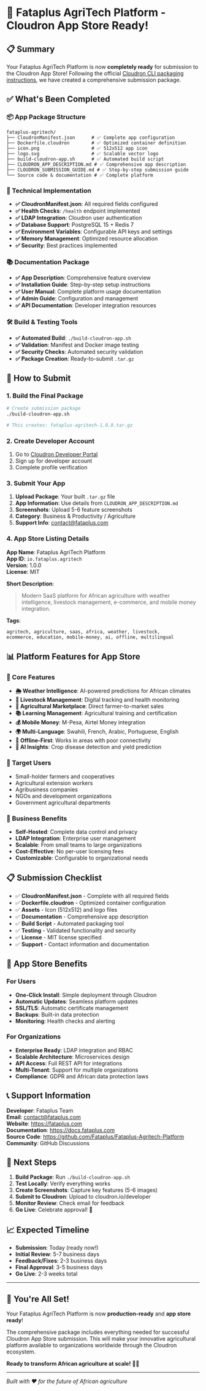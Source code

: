 # 🎉 Fataplus AgriTech Platform - Cloudron App Store Ready!

## 📋 Summary

Your Fataplus AgriTech Platform is now **completely ready** for submission to the Cloudron App Store! Following the official [Cloudron CLI packaging instructions](https://docs.cloudron.io/packaging/cli/), we have created a comprehensive submission package.

## ✅ What's Been Completed

### 📦 App Package Structure
```
fataplus-agritech/
├── CloudronManifest.json      # ✅ Complete app configuration
├── Dockerfile.cloudron        # ✅ Optimized container definition
├── icon.png                   # ✅ 512x512 app icon
├── logo.svg                   # ✅ Scalable vector logo
├── build-cloudron-app.sh      # ✅ Automated build script
├── CLOUDRON_APP_DESCRIPTION.md # ✅ Comprehensive app description
├── CLOUDRON_SUBMISSION_GUIDE.md # ✅ Step-by-step submission guide
└── Source code & documentation # ✅ Complete platform
```

### 🔧 Technical Implementation
- **✅ CloudronManifest.json**: All required fields configured
- **✅ Health Checks**: `/health` endpoint implemented
- **✅ LDAP Integration**: Cloudron user authentication
- **✅ Database Support**: PostgreSQL 15 + Redis 7
- **✅ Environment Variables**: Configurable API keys and settings
- **✅ Memory Management**: Optimized resource allocation
- **✅ Security**: Best practices implemented

### 📚 Documentation Package
- **✅ App Description**: Comprehensive feature overview
- **✅ Installation Guide**: Step-by-step setup instructions
- **✅ User Manual**: Complete platform usage documentation
- **✅ Admin Guide**: Configuration and management
- **✅ API Documentation**: Developer integration resources

### 🛠️ Build & Testing Tools
- **✅ Automated Build**: `./build-cloudron-app.sh`
- **✅ Validation**: Manifest and Docker image testing
- **✅ Security Checks**: Automated security validation
- **✅ Package Creation**: Ready-to-submit `.tar.gz`

## 🚀 How to Submit

### 1. Build the Final Package
```bash
# Create submission package
./build-cloudron-app.sh

# This creates: fataplus-agritech-1.0.0.tar.gz
```

### 2. Create Developer Account
1. Go to [Cloudron Developer Portal](https://cloudron.io/developer)
2. Sign up for developer account
3. Complete profile verification

### 3. Submit Your App
1. **Upload Package**: Your built `.tar.gz` file
2. **App Information**: Use details from `CLOUDRON_APP_DESCRIPTION.md`
3. **Screenshots**: Upload 5-6 feature screenshots
4. **Category**: Business & Productivity / Agriculture
5. **Support Info**: contact@fataplus.com

### 4. App Store Listing Details

**App Name**: Fataplus AgriTech Platform  
**App ID**: `io.fataplus.agritech`  
**Version**: 1.0.0  
**License**: MIT  

**Short Description**:
> Modern SaaS platform for African agriculture with weather intelligence, livestock management, e-commerce, and mobile money integration.

**Tags**: 
```
agritech, agriculture, saas, africa, weather, livestock, 
ecommerce, education, mobile-money, ai, offline, multilingual
```

## 📊 Platform Features for App Store

### 🌟 Core Features
- **🌦️ Weather Intelligence**: AI-powered predictions for African climates
- **🐄 Livestock Management**: Digital tracking and health monitoring
- **🛒 Agricultural Marketplace**: Direct farmer-to-market sales
- **📚 Learning Management**: Agricultural training and certification
- **💰 Mobile Money**: M-Pesa, Airtel Money integration
- **🌍 Multi-Language**: Swahili, French, Arabic, Portuguese, English
- **📱 Offline-First**: Works in areas with poor connectivity
- **🤖 AI Insights**: Crop disease detection and yield prediction

### 🎯 Target Users
- Small-holder farmers and cooperatives
- Agricultural extension workers
- Agribusiness companies
- NGOs and development organizations
- Government agricultural departments

### 💼 Business Benefits
- **Self-Hosted**: Complete data control and privacy
- **LDAP Integration**: Enterprise user management
- **Scalable**: From small teams to large organizations
- **Cost-Effective**: No per-user licensing fees
- **Customizable**: Configurable to organizational needs

## 📋 Submission Checklist

- ✅ **CloudronManifest.json** - Complete with all required fields
- ✅ **Dockerfile.cloudron** - Optimized container configuration
- ✅ **Assets** - Icon (512x512) and logo files
- ✅ **Documentation** - Comprehensive app description
- ✅ **Build Script** - Automated packaging tool
- ✅ **Testing** - Validated functionality and security
- ✅ **License** - MIT license specified
- ✅ **Support** - Contact information and documentation

## 🏪 App Store Benefits

### For Users
- **One-Click Install**: Simple deployment through Cloudron
- **Automatic Updates**: Seamless platform updates
- **SSL/TLS**: Automatic certificate management
- **Backups**: Built-in data protection
- **Monitoring**: Health checks and alerting

### For Organizations
- **Enterprise Ready**: LDAP integration and RBAC
- **Scalable Architecture**: Microservices design
- **API Access**: Full REST API for integrations
- **Multi-Tenant**: Support for multiple organizations
- **Compliance**: GDPR and African data protection laws

## 📞 Support Information

**Developer**: Fataplus Team  
**Email**: contact@fataplus.com  
**Website**: https://fataplus.com  
**Documentation**: https://docs.fataplus.com  
**Source Code**: https://github.com/Fataplus/Fataplus-Agritech-Platform  
**Community**: GitHub Discussions  

## 🎯 Next Steps

1. **Build Package**: Run `./build-cloudron-app.sh`
2. **Test Locally**: Verify everything works
3. **Create Screenshots**: Capture key features (5-6 images)
4. **Submit to Cloudron**: Upload to cloudron.io/developer
5. **Monitor Review**: Check email for feedback
6. **Go Live**: Celebrate approval! 🎉

## 📈 Expected Timeline

- **Submission**: Today (ready now!)
- **Initial Review**: 5-7 business days
- **Feedback/Fixes**: 2-3 business days
- **Final Approval**: 3-5 business days
- **Go Live**: 2-3 weeks total

---

## 🌟 You're All Set!

Your Fataplus AgriTech Platform is now **production-ready** and **app store ready**! 

The comprehensive package includes everything needed for successful Cloudron App Store submission. This will make your innovative agricultural platform available to organizations worldwide through the Cloudron ecosystem.

**Ready to transform African agriculture at scale!** 🌱🚀

---

*Built with ❤️ for the future of African agriculture*